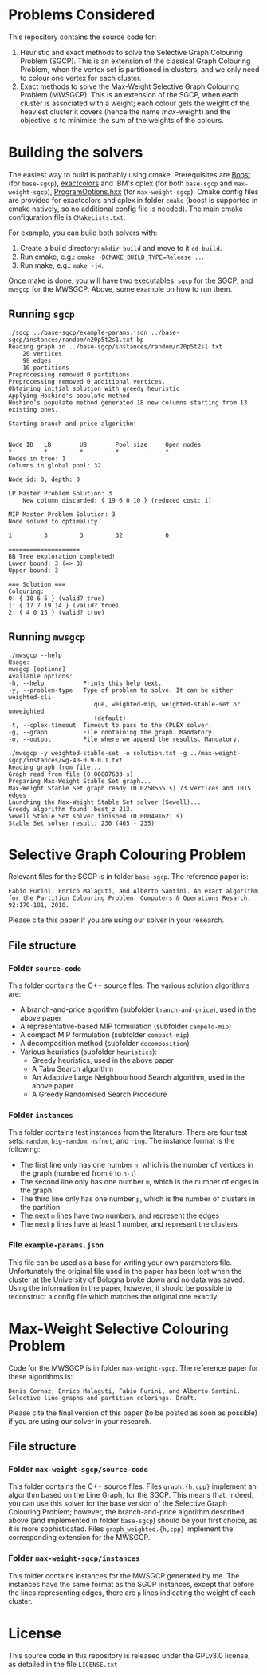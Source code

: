 # Problems Considered

This repository contains the source code for:

1.  Heuristic and exact methods to solve the Selective Graph Colouring Problem (SGCP).
This is an extension of the classical Graph Colouring Problem, when the vertex set is partitioned in clusters, and we only need to colour one vertex for each cluster.
2.  Exact methods to solve the Max-Weight Selective Graph Colouring Problem (MWSGCP).
This is an extension of the SGCP, when each cluster is associated with a weight; each colour gets the weight of the heaviest cluster it covers (hence the name *max*-weight) and the objective is to minimise the sum of the weights of the colours.

# Building the solvers

The easiest way to build is probably using cmake.
Prerequisites are [Boost](https://www.boost.org/) (for `base-sgcp`), [exactcolors](https://github.com/heldstephan/exactcolors) and IBM's cplex (for both `base-sgcp` and `max-weight-sgcp`), [ProgramOptions.hxx](https://github.com/Fytch/ProgramOptions.hxx) (for `max-weight-sgcp`).
Cmake config files are provided for exactcolors and cplex in folder `cmake` (boost is supported in cmake natively, so no additional config file is needed).
The main cmake configuration file is `CMakeLists.txt`.

For example, you can build both solvers with:

1.  Create a build directory: `mkdir build` and move to it `cd build`.
2.  Run cmake, e.g.: `cmake -DCMAKE_BUILD_TYPE=Release ..`.
3.  Run make, e.g.: `make -j4`.

Once make is done, you will have two executables: `sgcp` for the SGCP, and `mwsgcp` for the MWSGCP.
Above, some example on how to run them.

## Running `sgcp`

    ./sgcp ../base-sgcp/example-params.json ../base-sgcp/instances/random/n20p5t2s1.txt bp
    Reading graph in ../base-sgcp/instances/random/n20p5t2s1.txt
        20 vertices
        98 edges
        10 partitions
    Preprocessing removed 0 partitions.
    Preprocessing removed 0 additional vertices.
    Obtaining initial solution with greedy heuristic
    Applying Hoshino's populate method
    Hoshino's populate method generated 18 new columns starting from 13 existing ones.

    Starting branch-and-price algorithm!


    Node ID   LB        UB        Pool size     Open nodes
    *---------*---------*---------*-------------*---------
    Nodes in tree: 1
    Columns in global pool: 32

    Node id: 0, depth: 0

    LP Master Problem Solution: 3
        New column discarded: { 19 6 0 10 } (reduced cost: 1)

    MIP Master Problem Solution: 3
    Node solved to optimality.

    1         3         3         32            0

    ====================
    BB Tree exploration completed!
    Lower bound: 3 (=> 3)
    Upper bound: 3

    === Solution ===
    Colouring:
    0: { 10 6 5 } (valid? true)
    1: { 17 7 19 14 } (valid? true)
    2: { 4 0 15 } (valid? true)

## Running `mwsgcp`

    ./mwsgcp --help
    Usage:
    mwsgcp [options]
    Available options:
    -h, --help           Prints this help text.
    -y, --problem-type   Type of problem to solve. It can be either weighted-cli-
                            que, weighted-mip, weighted-stable-set or unweighted
                            (default).
    -t, --cplex-timeout  Timeout to pass to the CPLEX solver.
    -g, --graph          File containing the graph. Mandatory.
    -o, --output         File where we append the results. Mandatory.

    ./mwsgcp -y weighted-stable-set -o solution.txt -g ../max-weight-sgcp/instances/wg-40-0.9-0.1.txt
    Reading graph from file...
    Graph read from file (0.00807633 s)
    Preparing Max-Weight Stable Set graph...
    Max-Weight Stable Set graph ready (0.0258555 s) 73 vertices and 1015 edges
    Launching the Max-Weight Stable Set solver (Sewell)...
    Greedy algorithm found  best_z 213.
    Sewell Stable Set solver finished (0.000491621 s)
    Stable Set solver result: 230 (465 - 235)

# Selective Graph Colouring Problem

Relevant files for the SGCP is in folder `base-sgcp`.
The reference paper is:
    
    Fabio Furini, Enrico Malaguti, and Alberto Santini. An exact algorithm for the Partition Colouring Problem. Computers & Operations Resarch, 92:170-181, 2018.

Please cite this paper if you are using our solver in your research.

## File structure

### Folder `source-code`

This folder contains the C++ source files.
The various solution algorithms are:

* A branch-and-price algorithm (subfolder `branch-and-price`), used in the above paper
* A representative-based MIP formulation (subfolder `campelo-mip`)
* A compact MIP formulation (subfolder `compact-mip`)
* A decomposition method (subfolder `decomposition`)
* Various heuristics (subfolder `heuristics`):
  * Greedy heuristics, used in the above paper
  * A Tabu Search algorithm
  * An Adaptive Large Neighbourhood Search algorithm, used in the above paper
  * A Greedy Randomised Search Procedure

### Folder `instances`

This folder contains test instances from the literature.
There are four test sets: `random`, `big-random`, `nsfnet`, and `ring`.
The instance format is the following:

* The first line only has one number `n`, which is the number of vertices in the graph (numbered from `0` to `n-1`)
* The second line only has one number `m`, which is the number of edges in the graph
* The third line only has one number `p`, which is the number of clusters in the partition
* The next `m` lines have two numbers, and represent the edges
* The next `p` lines have at least 1 number, and represent the clusters

### File `example-params.json`

This file can be used as a base for writing your own parameters file.
Unfortunately the original file used in the paper has been lost when the cluster at the University of Bologna broke down and no data was saved.
Using the information in the paper, however, it should be possible to reconstruct a config file which matches the original one exactly.

# Max-Weight Selective Colouring Problem

Code for the MWSGCP is in folder `max-weight-sgcp`.
The reference paper for these algorithms is:

    Denis Cornaz, Enrico Malaguti, Fabio Furini, and Alberto Santini. Selective line-graphs and partition colorings. Draft.

Please cite the final version of this paper (to be posted as soon as possible) if you are using our solver in your research.

## File structure

### Folder `max-weight-sgcp/source-code`

This folder contains the C++ source files.
Files `graph.{h,cpp}` implement an algorithm based on the Line Graph, for the SGCP.
This means that, indeed, you can use this solver for the base version of the Selective Graph Colouring Problem; however, the branch-and-price algorithm described above (and implemented in folder `base-sgcp`) should be your first choice, as it is more sophisticated.
Files `graph_weighted.{h,cpp}` implement the corresponding extension for the MWSGCP.

### Folder `max-weight-sgcp/instances`

This folder contains instances for the MWSGCP generated by me.
The instances have the same format as the SGCP instances, except that before the lines representing edges, there are `p` lines indicating the weight of each cluster.

# License

This source code in this repository is released under the GPLv3.0 license, as detailed in the file `LICENSE.txt`